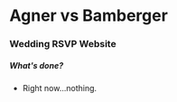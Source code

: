 # Agner vs Bamberger
<h3>Wedding RSVP Website</h3>

<h5><b>What's done?</b></h5>
<ul>
  <li>Right now...nothing.</li>
</ul>
